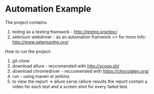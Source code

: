 # Automation Example
The project contains:
1. testng as a testing framwork -  http://testng.org/doc/
2. selenium webdriver  - as an automation framwork >> for more info: http://www.seleniumhq.org/

How to run the project:
1. git clone
2. download allure - reccomended with http://scoop.sh/
3. download chromedriver - reccomended with https://chocolatey.org/
3. run - using maven or jenkins 
4. to view the report -> allure serve <projectdir>/allure-results 
  the report contain a video for each test and a screen shot for every failed test.
